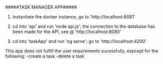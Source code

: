 #####TASK MANAGER APP#####

1) Instantiate the docker instance, go to 'http://localhost:8081'

2) cd into 'api' and run 'node api.js'; the connection to the database has been made for the API, see @ 'http://localhost:8080'

3) cd into 'taskApp' and run 'ng serve'; go to 'http://localhost:4200'

This app does not fulfill the user requirements sucessfully, expcept for the following: 
-create a task
-delete a task